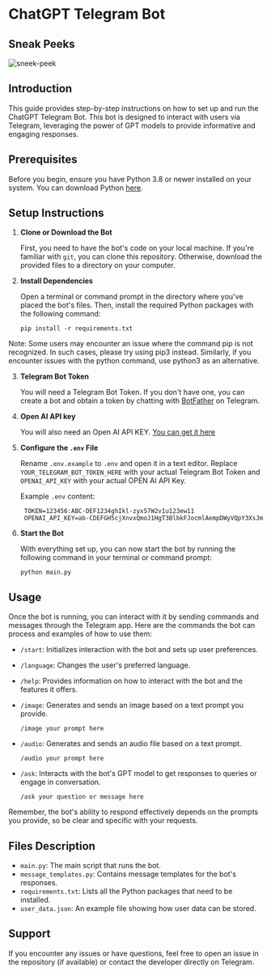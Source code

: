 
# ChatGPT Telegram Bot

## Sneak Peeks

![sneek-peek](https://github.com/vitaliksandalik/chat_gpt_telegram_bot/assets/102806612/3ffb5ff6-9620-4689-a9c6-aa97cdfc4f42)

## Introduction

This guide provides step-by-step instructions on how to set up and run the ChatGPT Telegram Bot. This bot is designed to interact with users via Telegram, leveraging the power of GPT models to provide informative and engaging responses.

## Prerequisites

Before you begin, ensure you have Python 3.8 or newer installed on your system. You can download Python [here](https://www.python.org/downloads/).

## Setup Instructions

1. **Clone or Download the Bot**

   First, you need to have the bot's code on your local machine. If you're familiar with `git`, you can clone this repository. Otherwise, download the provided files to a directory on your computer.

2. **Install Dependencies**

   Open a terminal or command prompt in the directory where you've placed the bot's files. Then, install the required Python packages with the following command:
   ```
   pip install -r requirements.txt
   ```
Note: Some users may encounter an issue where the command pip is not recognized. In such cases, please try using pip3 instead. Similarly, if you encounter issues with the python command, use python3 as an alternative.

3. **Telegram Bot Token**

   You will need a Telegram Bot Token. If you don't have one, you can create a bot and obtain a token by chatting with [BotFather](https://t.me/botfather) on Telegram.

4. **Open AI API key**
 
    You will also need an Open AI API KEY. [You can get it here](https://platform.openai.com/api-keys)
    

5. **Configure the `.env` File**

   Rename `.env.example` to `.env` and open it in a text editor. Replace `YOUR_TELEGRAM_BOT_TOKEN_HERE` with your actual Telegram Bot Token and `OPENAI_API_KEY` with your actual OPEN AI API Key.

   Example `.env` content:
   ```
    TOKEN=123456:ABC-DEF1234ghIkl-zyx57W2v1u123ew11
    OPENAI_API_KEY=ab-CDEFGH5cjXnvxQmoJ1HgT3BlbkFJocmlAempDWyVQpY3XsJm
   
   ```

6. **Start the Bot**

   With everything set up, you can now start the bot by running the following command in your terminal or command prompt:
   ```
   python main.py
   ```


## Usage

Once the bot is running, you can interact with it by sending commands and messages through the Telegram app. Here are the commands the bot can process and examples of how to use them:

- `/start`: Initializes interaction with the bot and sets up user preferences.

- `/language`: Changes the user's preferred language.

- `/help`: Provides information on how to interact with the bot and the features it offers.

- `/image`: Generates and sends an image based on a text prompt you provide.

  ```
  /image your prompt here
  ```

- `/audio`: Generates and sends an audio file based on a text prompt. 

  ```
  /audio your prompt here
  ```

- `/ask`: Interacts with the bot's GPT model to get responses to queries or engage in conversation.

  ```
  /ask your question or message here
  ```
  
Remember, the bot's ability to respond effectively depends on the prompts you provide, so be clear and specific with your requests.


## Files Description

- `main.py`: The main script that runs the bot.
- `message_templates.py`: Contains message templates for the bot's responses.
- `requirements.txt`: Lists all the Python packages that need to be installed.
- `user_data.json`: An example file showing how user data can be stored.

## Support

If you encounter any issues or have questions, feel free to open an issue in the repository (if available) or contact the developer directly on Telegram.
